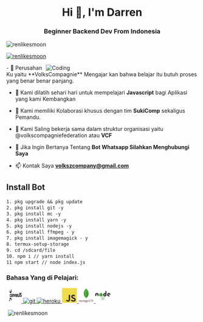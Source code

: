 <h1 align="center">Hi 👋, I'm Darren</h1>
<h3 align="center">Beginner Backend Dev From Indonesia</h3>

<p align="left"> <img src="https://komarev.com/ghpvc/?username=renlikesmoon&label=Profile%20views&color=0e75b6&style=flat" alt="renlikesmoon" /> </p>

<p align="left"> <a href="https://github.com/ryo-ma/github-profile-trophy"><img src="https://github-profile-trophy.vercel.app/?username=renlikesmoon" alt="renlikesmoon" /></a> </p>

<img align="right" alt="Coding" width="400" src="https://c.tenor.com/b_HeThKej1EAAAAd/tenor.gif">
- 🔭 Perusahan Ku yaitu **VolksCompagnie** Mengajar kan bahwa belajar itu butuh proses yang benar benar panjang.

- 🌱 Kami dilatih sehari hari untuk mempelajari **Javascript** bagi Aplikasi yang kami Kembangkan 

- 👯 Kami memiliki Kolaborasi khusus dengan tim **SukiComp** sekaligus Pemandu.

- 🤝 Kami Saling bekerja sama dalam struktur organisasi yaitu @volkscompagniefederation atau **VCF**

- 💬 Jika Ingin Bertanya Tentang **Bot Whatsapp Silahkan Menghubungi Saya**

- 📫 Kontak Saya **volkszcompany@gmail.com**

## Install Bot
```
1. pkg upgrade && pkg update
2. pkg install git -y
3. pkg install mc -y
4. pkg install yarn -y
5. pkg install nodejs -y
6. pkg install ffmpeg - y
7. pkg install imagemagick - y
8. termux-setup-storage
9. cd /sdcard/file
10. npm i // yarn install
11 npm start // node index.js
```

<h3 align="left">Bahasa Yang di Pelajari:</h3>
<p align="left"> <a href="https://canvasjs.com" target="_blank" rel="noreferrer"> <img src="https://raw.githubusercontent.com/Hardik0307/Hardik0307/master/assets/canvasjs-charts.svg" alt="canvasjs" width="40" height="40"/> </a> <a href="https://git-scm.com/" target="_blank" rel="noreferrer"> <img src="https://www.vectorlogo.zone/logos/git-scm/git-scm-icon.svg" alt="git" width="40" height="40"/> </a> <a href="https://heroku.com" target="_blank" rel="noreferrer"> <img src="https://www.vectorlogo.zone/logos/heroku/heroku-icon.svg" alt="heroku" width="40" height="40"/> </a> <a href="https://developer.mozilla.org/en-US/docs/Web/JavaScript" target="_blank" rel="noreferrer"> <img src="https://raw.githubusercontent.com/devicons/devicon/master/icons/javascript/javascript-original.svg" alt="javascript" width="40" height="40"/> </a> <a href="https://www.mongodb.com/" target="_blank" rel="noreferrer"> <img src="https://raw.githubusercontent.com/devicons/devicon/master/icons/mongodb/mongodb-original-wordmark.svg" alt="mongodb" width="40" height="40"/> </a> <a href="https://nodejs.org" target="_blank" rel="noreferrer"> <img src="https://raw.githubusercontent.com/devicons/devicon/master/icons/nodejs/nodejs-original-wordmark.svg" alt="nodejs" width="40" height="40"/> </a> </p>

<p>&nbsp;<img align="center" src="https://github-readme-stats.vercel.app/api?username=renlikesmoon&show_icons=true&locale=en" alt="renlikesmoon" /></p>
